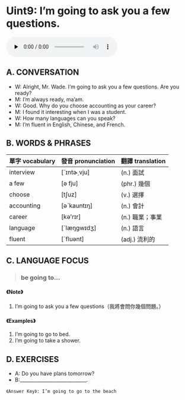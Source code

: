 # Uint9: I’m going to ask you a few questions.

<audio controls preload="none"><source src="https://channelplus.ner.gov.tw/api/audio/5ad2e64ff95e3500064f4380"></audio>

## A. CONVERSATION
* W: Alright, Mr. Wade. I’m going to ask you a few questions. Are you ready?
* M: I’m always ready, ma’am.
* W: Good. Why do you choose accounting as your career?
* M: I found it interesting when I was a student.
* W: How many languages can you speak?
* M: I’m fluent in English, Chinese, and French.

## B. WORDS & PHRASES
單字 vocabulary|發音 pronunciation|翻譯 translation
---|---|---
interview |[ˋɪntɚ͵vju]|(n.) 面試
a few |[ә fju]|(phr.) 幾個
choose |[tʃuz]|(v.) 選擇
accounting |[әˋkauntɪŋ]|(n.) 會計
career |[kә'rɪr]|(n.) 職業；事業
language |[ˋlæŋgwɪdʒ]|(n.) 語言
fluent |[ˋfluәnt]|(adj.) 流利的

## C. LANGUAGE FOCUS
> ### be going to…

#### 《Note》
1. I’m going to ask you a few questions（我將會問你幾個問題。）

#### 《Examples》
1. I’m going to go to bed.
1. I’m going to take a shower.

## D. EXERCISES
* A: Do you have plans tomorrow?
* B:____________________________.

`《Answer Key》: I’m going to go to the beach`